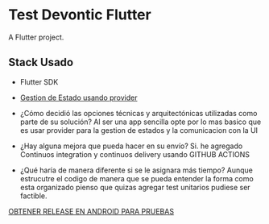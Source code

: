 # Test Devontic Flutter

A Flutter project.

## Stack Usado

- Flutter SDK
- [Gestion de Estado usando provider](https://pub.dev/packages/provider)

- ¿Cómo decidió las opciones técnicas y arquitectónicas utilizadas como parte de su solución?
  Al ser una app sencilla opte por lo mas basico que es usar provider para la gestion de estados y la comunicacion con la UI

- ¿Hay alguna mejora que pueda hacer en su envío?
  Si. he agregado Continuos integration y continuos delivery usando GITHUB ACTIONS

- ¿Qué haría de manera diferente si se le asignara más tiempo?
  Aunque estrucutre el codigo de manera que se pueda entender la forma como esta organizado pienso que quizas agregar test unitarios pudiese ser factible.

[OBTENER RELEASE EN ANDROID PARA PRUEBAS](https://github.com/NestorDevs/test-devontic/releases)
